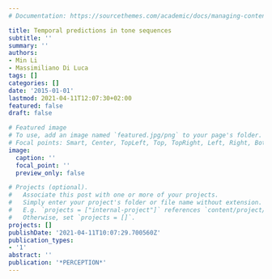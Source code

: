 ```yaml
---
# Documentation: https://sourcethemes.com/academic/docs/managing-content/

title: Temporal predictions in tone sequences
subtitle: ''
summary: ''
authors:
- Min Li
- Massimiliano Di Luca
tags: []
categories: []
date: '2015-01-01'
lastmod: 2021-04-11T12:07:30+02:00
featured: false
draft: false

# Featured image
# To use, add an image named `featured.jpg/png` to your page's folder.
# Focal points: Smart, Center, TopLeft, Top, TopRight, Left, Right, BottomLeft, Bottom, BottomRight.
image:
  caption: ''
  focal_point: ''
  preview_only: false

# Projects (optional).
#   Associate this post with one or more of your projects.
#   Simply enter your project's folder or file name without extension.
#   E.g. `projects = ["internal-project"]` references `content/project/deep-learning/index.md`.
#   Otherwise, set `projects = []`.
projects: []
publishDate: '2021-04-11T10:07:29.700560Z'
publication_types:
- '1'
abstract: ''
publication: '*PERCEPTION*'
---
```

